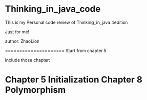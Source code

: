 Thinking_in_java_code
=====================

This is my Personal code review of Thinking_in_java 4edition 

Just for me!

author: ZhaoLion

=====================
Start from chapter 5

include  those chapter:

Chapter 5 Initialization
Chapter 8 Polymorphism
=====================

